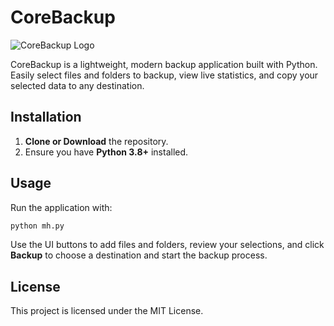 # CoreBackup

![CoreBackup Logo](https://i.ibb.co/pBJmB3L0/logo.jpg)

CoreBackup is a lightweight, modern backup application built with Python. Easily select files and folders to backup, view live statistics, and copy your selected data to any destination.

## Installation

1. **Clone or Download** the repository.
2. Ensure you have **Python 3.8+** installed.

## Usage

Run the application with:
```bash
python mh.py
```
Use the UI buttons to add files and folders, review your selections, and click **Backup** to choose a destination and start the backup process.

## License

This project is licensed under the MIT License.
